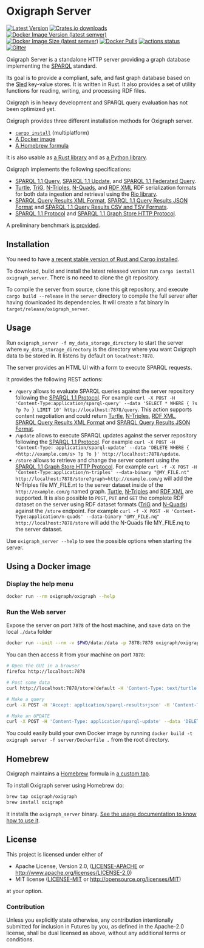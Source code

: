 Oxigraph Server
===============

[![Latest Version](https://img.shields.io/crates/v/oxigraph_server.svg)](https://crates.io/crates/oxigraph_server)
[![Crates.io downloads](https://img.shields.io/crates/d/oxigraph_server)](https://crates.io/crates/oxigraph_server)
[![Docker Image Version (latest semver)](https://img.shields.io/docker/v/oxigraph/oxigraph?sort=semver)](https://hub.docker.com/repository/docker/oxigraph/oxigraph)
[![Docker Image Size (latest semver)](https://img.shields.io/docker/image-size/oxigraph/oxigraph)](https://hub.docker.com/repository/docker/oxigraph/oxigraph)
[![Docker Pulls](https://img.shields.io/docker/pulls/oxigraph/oxigraph)](https://hub.docker.com/repository/docker/oxigraph/oxigraph)
[![actions status](https://github.com/oxigraph/oxigraph/workflows/build/badge.svg)](https://github.com/oxigraph/oxigraph/actions)
[![Gitter](https://badges.gitter.im/oxigraph/community.svg)](https://gitter.im/oxigraph/community?utm_source=badge&utm_medium=badge&utm_campaign=pr-badge)

Oxigraph Server is a standalone HTTP server providing a graph database implementing the [SPARQL](https://www.w3.org/TR/sparql11-overview/) standard.

Its goal is to provide a compliant, safe, and fast graph database based on the [Sled](https://sled.rs/) key-value stores.
It is written in Rust.
It also provides a set of utility functions for reading, writing, and processing RDF files.

Oxigraph is in heavy development and SPARQL query evaluation has not been optimized yet.

Oxigraph provides three different installation methods for Oxigraph server.
* [`cargo install`](#installation) (multiplatform)
* [A Docker image](#using-a-docker-image)
* [A Homebrew formula](#homebrew)

It is also usable as [a Rust library](https://crates.io/crates/oxigraph) and as [a Python library](https://oxigraph.org/pyoxigraph/).

Oxigraph implements the following specifications:
* [SPARQL 1.1 Query](https://www.w3.org/TR/sparql11-query/), [SPARQL 1.1 Update](https://www.w3.org/TR/sparql11-update/), and [SPARQL 1.1 Federated Query](https://www.w3.org/TR/sparql11-federated-query/).
* [Turtle](https://www.w3.org/TR/turtle/), [TriG](https://www.w3.org/TR/trig/), [N-Triples](https://www.w3.org/TR/n-triples/), [N-Quads](https://www.w3.org/TR/n-quads/), and [RDF XML](https://www.w3.org/TR/rdf-syntax-grammar/) RDF serialization formats for both data ingestion and retrieval using the [Rio library](https://github.com/oxigraph/rio).
* [SPARQL Query Results XML Format](http://www.w3.org/TR/rdf-sparql-XMLres/), [SPARQL 1.1 Query Results JSON Format](https://www.w3.org/TR/sparql11-results-json/) and [SPARQL 1.1 Query Results CSV and TSV Formats](https://www.w3.org/TR/sparql11-results-csv-tsv/).
* [SPARQL 1.1 Protocol](https://www.w3.org/TR/sparql11-protocol/#query-operation) and [SPARQL 1.1 Graph Store HTTP Protocol](https://www.w3.org/TR/sparql11-http-rdf-update/).

A preliminary benchmark [is provided](../bench/README.md).

## Installation

You need to have [a recent stable version of Rust and Cargo installed](https://www.rust-lang.org/tools/install).

To download, build and install the latest released version run `cargo install oxigraph_server`.
There is no need to clone the git repository.

To compile the server from source, clone this git repository, and execute `cargo build --release` in the `server` directory to compile the full server after having downloaded its dependencies.
It will create a fat binary in `target/release/oxigraph_server`.

## Usage

Run `oxigraph_server -f my_data_storage_directory` to start the server where `my_data_storage_directory` is the directory where you want Oxigraph data to be stored in. It listens by default on `localhost:7878`.

The server provides an HTML UI with a form to execute SPARQL requests.

It provides the following REST actions:
* `/query` allows to evaluate SPARQL queries against the server repository following the [SPARQL 1.1 Protocol](https://www.w3.org/TR/sparql11-protocol/#query-operation).
  For example `curl -X POST -H 'Content-Type:application/sparql-query' --data 'SELECT * WHERE { ?s ?p ?o } LIMIT 10' http://localhost:7878/query`.
  This action supports content negotiation and could return [Turtle](https://www.w3.org/TR/turtle/), [N-Triples](https://www.w3.org/TR/n-triples/), [RDF XML](https://www.w3.org/TR/rdf-syntax-grammar/), [SPARQL Query Results XML Format](http://www.w3.org/TR/rdf-sparql-XMLres/) and [SPARQL Query Results JSON Format](https://www.w3.org/TR/sparql11-results-json/).
* `/update` allows to execute SPARQL updates against the server repository following the [SPARQL 1.1 Protocol](https://www.w3.org/TR/sparql11-protocol/#update-operation).
  For example `curl -X POST -H 'Content-Type: application/sparql-update' --data 'DELETE WHERE { <http://example.com/s> ?p ?o }' http://localhost:7878/update`.
* `/store` allows to retrieve and change the server content using the [SPARQL 1.1 Graph Store HTTP Protocol](https://www.w3.org/TR/sparql11-http-rdf-update/).
  For example `curl -f -X POST -H 'Content-Type:application/n-triples' --data-binary "@MY_FILE.nt" http://localhost:7878/store?graph=http://example.com/g` will add the N-Triples file MY_FILE.nt to the server dataset inside of the `http://example.com/g` named graph.
  [Turtle](https://www.w3.org/TR/turtle/), [N-Triples](https://www.w3.org/TR/n-triples/) and [RDF XML](https://www.w3.org/TR/rdf-syntax-grammar/) are supported.
  It is also possible to `POST`, `PUT` and `GET` the complete RDF dataset on the server using RDF dataset formats ([TriG](https://www.w3.org/TR/trig/) and [N-Quads](https://www.w3.org/TR/n-quads/)) against the `/store` endpoint.
  For example `curl -f -X POST -H 'Content-Type:application/n-quads' --data-binary "@MY_FILE.nq" http://localhost:7878/store` will add the N-Quads file MY_FILE.nq to the server dataset.

Use `oxigraph_server --help` to see the possible options when starting the server.

## Using a Docker image

### Display the help menu
```sh
docker run --rm oxigraph/oxigraph --help
```

### Run the Web server
Expose the server on port `7878` of the host machine, and save data on the local `./data` folder
```sh
docker run --init --rm -v $PWD/data:/data -p 7878:7878 oxigraph/oxigraph -b 0.0.0.0:7878 -f /data
```

You can then access it from your machine on port `7878`:
```sh
# Open the GUI in a browser
firefox http://localhost:7878

# Post some data
curl http://localhost:7878/store?default -H 'Content-Type: text/turtle' -d@./data.ttl

# Make a query
curl -X POST -H 'Accept: application/sparql-results+json' -H 'Content-Type: application/sparql-query' --data 'SELECT * WHERE { ?s ?p ?o } LIMIT 10' http://localhost:7878/query

# Make an UPDATE
curl -X POST -H 'Content-Type: application/sparql-update' --data 'DELETE WHERE { <http://example.com/s> ?p ?o }' http://localhost:7878/update
```

You could easily build your own Docker image by running `docker build -t oxigraph server -f server/Dockerfile .` from the root directory.

## Homebrew

Oxigraph maintains a [Homebrew](https://brew.sh) formula in [a custom tap](https://github.com/oxigraph/homebrew-oxigraph).

To install Oxigraph server using Homebrew do:
```sh
brew tap oxigraph/oxigraph
brew install oxigraph
```
It installs the `oxigraph_server` binary. [See the usage documentation to know how to use it](#usage).

## License

This project is licensed under either of

* Apache License, Version 2.0, ([LICENSE-APACHE](../LICENSE-APACHE) or
  http://www.apache.org/licenses/LICENSE-2.0)
* MIT license ([LICENSE-MIT](../LICENSE-MIT) or
  http://opensource.org/licenses/MIT)

at your option.


### Contribution

Unless you explicitly state otherwise, any contribution intentionally submitted for inclusion in Futures by you, as defined in the Apache-2.0 license, shall be dual licensed as above, without any additional terms or conditions.
